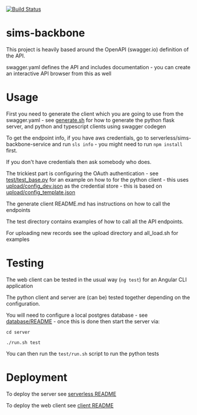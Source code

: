 [![Build Status](https://travis-ci.org/malariagen/sims-backbone.svg?branch=master)](https://travis-ci.org/malariagen/sims-backbone)

# sims-backbone

This project is heavily based around the OpenAPI (swagger.io) definition of the API.

swagger.yaml defines the API and includes documentation - you can create an interactive API browser from this as well

Usage
=====

First you need to generate the client which you are going to use from the swagger.yaml - see [generate.sh](generate.sh) for how to generate the python flask server, and python and typescript clients using swagger codegen

To get the endpoint info, if you have aws credentials, go to serverless/sims-backbone-service and run `sls info` - you might need to run `npm install` first.

If you don't have credentials then ask somebody who does.

The trickiest part is configuring the OAuth authentication - see [test/test_base.py](test/test_base.py) for an example on how to for the python client - this uses [upload/config_dev.json](upload/config_dev.json) as the credential store - this is based on [upload/config_template.json](upload/config_template.json)

The generate client README.md has instructions on how to call the endpoints

The test directory contains examples of how to call all the API endpoints.

For uploading new records see the upload directory and all_load.sh for examples

Testing
=======

The web client can be tested in the usual way (`ng test`) for an Angular CLI application

The python client and server are (can be) tested together depending on the configuration.

You will need to configure a local postgres database - see [database/README](database/README) - once this is done then start the server via:

  `cd server`
  
  `./run.sh test`
  
  You can then run the `test/run.sh` script to run the python tests
  
  Deployment
  ==========
  
  To deploy the server see [serverless README](serverless/README)
  
  To deploy the web client see [client README](client/sims-backbone/README)
